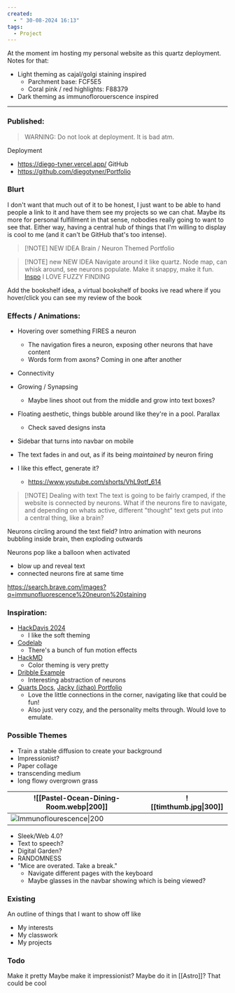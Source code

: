 ```yaml
---
created:
  - " 30-08-2024 16:13"
tags:
  - Project
---
```


At the moment im hosting my personal website as this quartz deployment.
Notes for that:
- Light theming as cajal/golgi staining inspired
	- Parchment base: FCF5E5
	- Coral pink / red highlights: F88379
- Dark theming as immunoflorouerscence inspired

---
### Published:
> WARNING: Do not look at deployment. It is bad atm.

Deployment 
- https://diego-tyner.vercel.app/
GitHub
- https://github.com/diegotyner/Portfolio



### Blurt
I don't want that much out of it to be honest, I just want to be able to hand people a link to it and have them see my projects so we can chat. Maybe its more for personal fulfillment in that sense, nobodies really going to want to see that.  Either way, having a central hub of things that I'm willing to display is cool to me (and it can't be GitHub that's too intense).



> [!NOTE] NEW IDEA
> Brain / Neuron Themed Portfolio


> [!NOTE] new NEW IDEA
> Navigate around it like quartz. Node map, can whisk around, see neurons populate. Make it snappy, make it fun.
> [Inspo](https://quartz.jzhao.xyz/)
> I LOVE FUZZY FINDING


Add the bookshelf idea, a virtual bookshelf of books ive read where if you hover/click you can see my review of the book

### Effects / Animations:
- Hovering over something FIRES a neuron
	- The navigation fires a neuron, exposing other neurons that have content
	- Words form from axons? Coming in one after another
- Connectivity
- Growing / Synapsing
	- Maybe lines shoot out from the middle and grow into text boxes?
- Floating aesthetic, things bubble around like they're in a pool. Parallax 
	- Check saved designs insta 

- Sidebar that turns into navbar on mobile

- The text fades in and out, as if its being *maintained* by neuron firing

- I like this effect, generate it?
	- https://www.youtube.com/shorts/VhL9otf_614

> [!NOTE] Dealing with text
> The text is going to be fairly cramped, if the website is connected by neurons. 
> 	What if the neurons fire to navigate, and depending on whats active, different "thought" text gets put into a central thing, like a brain?

Neurons circling around the text field?
Intro animation with neurons bubbling inside brain, then exploding outwards

Neurons pop like a balloon when activated
- blow up and reveal text
- connected neurons fire at same time

https://search.brave.com/images?q=immunofluorescence%20neuron%20staining

### Inspiration:
- [HackDavis 2024](https://hackdavis.io)
	- I like the soft theming
- [Codelab](https://www.codelabdavis.com/)
	- There's a bunch of fun motion effects
- [HackMD](https://hackmd.io/?utm_source=view-page&utm_medium=logo-nav)
	- Color theming is very pretty
- [Dribble Example](https://dribbble.com/shots/23603435-Tech-Logo-From-Portfolio)
	- Interesting abstraction of neurons
- [Quarts Docs](https://quartz.jzhao.xyz/), [Jacky (jzhao) Portfolio](https://jzhao.xyz/)
	- Love the little connections in the corner, navigating like that could be fun!
	- Also just very cozy, and the personality melts through. Would love to emulate.

### Possible Themes
- Train a stable diffusion to create your background
- Impressionist?
- Paper collage
- transcending medium 
- long flowy overgrown grass

| ![[Pastel-Ocean-Dining-Room.webp\|200]]                                                                                                                                                                                                                     | ![[timthumb.jpg\|300]] |
| ----------------------------------------------------------------------------------------------------------------------------------------------------------------------------------------------------------------------------------------------------------- | ---------------------- |
| ![Immunoflourescence\|200](https://imgs.search.brave.com/PFhMutDp1K2_q5F-Y2ATutDlthdZK_P_VOsoXI6kCw4/rs:fit:860:0:0:0/g:ce/aHR0cHM6Ly93d3cu/Zmx1aWdlbnQuY29t/L3dwLWNvbnRlbnQv/dXBsb2Fkcy8yMDIz/LzEwL2ltbXVub2Zs/dW9yZXNjZW5jZS1v/Zi1uZXVyb24tY2Vs/bHMucG5n) |                        |


- Sleek/Web 4.0?
- Text to speech?
- Digital Garden?
- RANDOMNESS
- "Mice are overated. Take a break."
	- Navigate different pages with the keyboard 
	- Maybe glasses in the navbar showing which is being viewed?


### Existing
An outline of things that I want to show off like
- My interests
- My classwork
- My projects



### Todo
Make it pretty
Maybe make it impressionist?
Maybe do it in [[Astro]]? That could be cool
